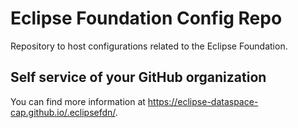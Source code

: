 # Eclipse Foundation Config Repo

Repository to host configurations related to the Eclipse Foundation.

## Self service of your GitHub organization

You can find more information at <https://eclipse-dataspace-cap.github.io/.eclipsefdn/>.

